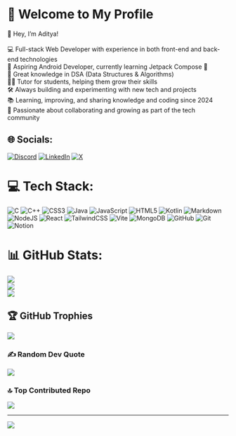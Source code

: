 # 💫 Welcome to My Profile
👋 Hey, I’m Aditya!<br><br>💻 Full-stack Web Developer with experience in both front-end and back-end technologies<br>📱 Aspiring Android Developer, currently learning Jetpack Compose 🚀<br>🔎 Great knowledge in DSA (Data Structures & Algorithms)<br>🧑‍🏫 Tutor for students, helping them grow their skills <br>🛠️ Always building and experimenting with new tech and projects<br>📚 Learning, improving, and sharing knowledge and coding since 2024<br>🌱 Passionate about collaborating and growing as part of the tech community


## 🌐 Socials:
[![Discord](https://img.shields.io/badge/Discord-%237289DA.svg?logo=discord&logoColor=white)](https://discord.gg/_yasxh__#13902) [![LinkedIn](https://img.shields.io/badge/LinkedIn-%230077B5.svg?logo=linkedin&logoColor=white)](https://linkedin.com/in/aditya-patanwar) [![X](https://img.shields.io/badge/X-black.svg?logo=X&logoColor=white)](https://x.com/@Patanwar_Adit7x) 

# 💻 Tech Stack:
![C](https://img.shields.io/badge/c-%2300599C.svg?style=flat-square&logo=c&logoColor=white) ![C++](https://img.shields.io/badge/c++-%2300599C.svg?style=flat-square&logo=c%2B%2B&logoColor=white) ![CSS3](https://img.shields.io/badge/css3-%231572B6.svg?style=flat-square&logo=css3&logoColor=white) ![Java](https://img.shields.io/badge/java-%23ED8B00.svg?style=flat-square&logo=openjdk&logoColor=white) ![JavaScript](https://img.shields.io/badge/javascript-%23323330.svg?style=flat-square&logo=javascript&logoColor=%23F7DF1E) ![HTML5](https://img.shields.io/badge/html5-%23E34F26.svg?style=flat-square&logo=html5&logoColor=white) ![Kotlin](https://img.shields.io/badge/kotlin-%237F52FF.svg?style=flat-square&logo=kotlin&logoColor=white) ![Markdown](https://img.shields.io/badge/markdown-%23000000.svg?style=flat-square&logo=markdown&logoColor=white) ![NodeJS](https://img.shields.io/badge/node.js-6DA55F?style=flat-square&logo=node.js&logoColor=white) ![React](https://img.shields.io/badge/react-%2320232a.svg?style=flat-square&logo=react&logoColor=%2361DAFB) ![TailwindCSS](https://img.shields.io/badge/tailwindcss-%2338B2AC.svg?style=flat-square&logo=tailwind-css&logoColor=white) ![Vite](https://img.shields.io/badge/vite-%23646CFF.svg?style=flat-square&logo=vite&logoColor=white) ![MongoDB](https://img.shields.io/badge/MongoDB-%234ea94b.svg?style=flat-square&logo=mongodb&logoColor=white) ![GitHub](https://img.shields.io/badge/github-%23121011.svg?style=flat-square&logo=github&logoColor=white) ![Git](https://img.shields.io/badge/git-%23F05033.svg?style=flat-square&logo=git&logoColor=white) ![Notion](https://img.shields.io/badge/Notion-%23000000.svg?style=flat-square&logo=notion&logoColor=white)
# 📊 GitHub Stats:
![](https://github-readme-stats.vercel.app/api?username=codex-yasxh&theme=vision-friendly-dark&hide_border=false&include_all_commits=true&count_private=true)<br/>
![](https://github-readme-streak-stats.herokuapp.com/?user=codex-yasxh&theme=vision-friendly-dark&hide_border=false)<br/>
![](https://github-readme-stats.vercel.app/api/top-langs/?username=codex-yasxh&theme=vision-friendly-dark&hide_border=false&include_all_commits=true&count_private=true&layout=compact)

## 🏆 GitHub Trophies
![](https://github-profile-trophy.vercel.app/?username=codex-yasxh&theme=one_dark_pro&no-frame=false&no-bg=true&margin-w=4)

### ✍️ Random Dev Quote
![](https://quotes-github-readme.vercel.app/api?type=horizontal&theme=tokyonight)

### 🔝 Top Contributed Repo
![](https://github-contributor-stats.vercel.app/api?username=codex-yasxh&limit=5&theme=tokyonight&combine_all_yearly_contributions=true)

---
[![](https://visitcount.itsvg.in/api?id=codex-yasxh&icon=10&color=13)](https://visitcount.itsvg.in)

<!-- Proudly created with GPRM ( https://gprm.itsvg.in ) -->

